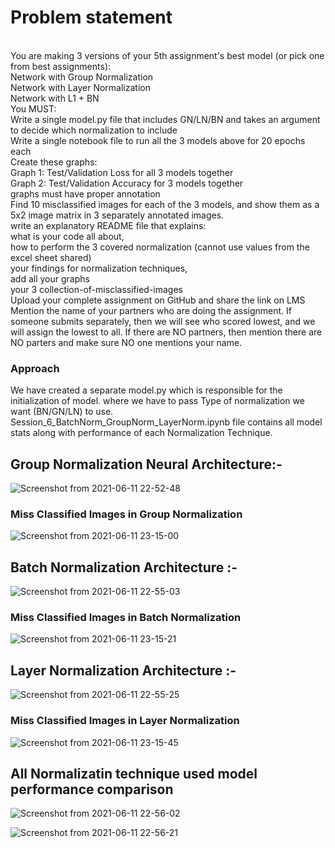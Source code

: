 <h1>Problem statement</h1>
</br>You are making 3 versions of your 5th assignment's best model (or pick one from best assignments):
</br>        Network with Group Normalization
</br>        Network with Layer Normalization
</br>        Network with L1 + BN
</br>You MUST:
</br>        Write a single model.py file that includes GN/LN/BN and takes an argument to decide which normalization to include
</br>        Write a single notebook file to run all the 3 models above for 20 epochs each
</br>        Create these graphs:
</br>            Graph 1: Test/Validation Loss for all 3 models together
</br>            Graph 2: Test/Validation Accuracy for 3 models together
</br>            graphs must have proper annotation
</br>        Find 10 misclassified images for each of the 3 models, and show them as a 5x2 image matrix in 3 separately annotated images. 
</br>        write an explanatory README file that explains:
</br>            what is your code all about,
</br>            how to perform the 3 covered normalization (cannot use values from the excel sheet shared)
</br>            your findings for normalization techniques,
</br>            add all your graphs
</br>            your 3 collection-of-misclassified-images 
</br>        Upload your complete assignment on GitHub and share the link on LMS
</br>        Mention the name of your partners who are doing the assignment. If someone submits separately, then we will see who scored lowest, and we will assign the lowest to all. If there are NO partners, then mention there are NO parters and make sure NO one mentions your name. 

<h3> Approach</h3>
We have created a separate model.py which is responsible for the initialization of model. where we have to pass Type of normalization we want (BN/GN/LN) to use.</br>
Session_6_BatchNorm_GroupNorm_LayerNorm.ipynb file contains all model stats along with performance of each Normalization Technique.

<h2> Group Normalization Neural Architecture:- </h2>

![Screenshot from 2021-06-11 22-52-48](https://user-images.githubusercontent.com/74832766/121726158-ced1d600-cb07-11eb-9f8f-01bcd25704e8.png)

<h3> Miss Classified Images in Group Normalization</h3>

![Screenshot from 2021-06-11 23-15-00](https://user-images.githubusercontent.com/74832766/121728715-42291700-cb0b-11eb-9a93-35e8f117b382.png)

<h2> Batch Normalization  Architecture :- </h2>

![Screenshot from 2021-06-11 22-55-03](https://user-images.githubusercontent.com/74832766/121726556-54ee1c80-cb08-11eb-8c5a-f8508030284b.png)

<h3> Miss Classified Images in Batch Normalization</h3>

![Screenshot from 2021-06-11 23-15-21](https://user-images.githubusercontent.com/74832766/121728749-4d7c4280-cb0b-11eb-9957-59aa20e434a1.png)

<h2> Layer Normalization Architecture :-</h2>

![Screenshot from 2021-06-11 22-55-25](https://user-images.githubusercontent.com/74832766/121726602-6800ec80-cb08-11eb-8cba-c18af70e735e.png)

<h3> Miss Classified Images in Layer Normalization</h3>

![Screenshot from 2021-06-11 23-15-45](https://user-images.githubusercontent.com/74832766/121728776-540aba00-cb0b-11eb-83fa-d23112f5c0ad.png)


<h2>All Normalizatin technique used model performance comparison </h2>

![Screenshot from 2021-06-11 22-56-02](https://user-images.githubusercontent.com/74832766/121726683-849d2480-cb08-11eb-8eb0-d51f9b1c7da1.png)

![Screenshot from 2021-06-11 22-56-21](https://user-images.githubusercontent.com/74832766/121726702-89fa6f00-cb08-11eb-9b80-06804601fab1.png)


